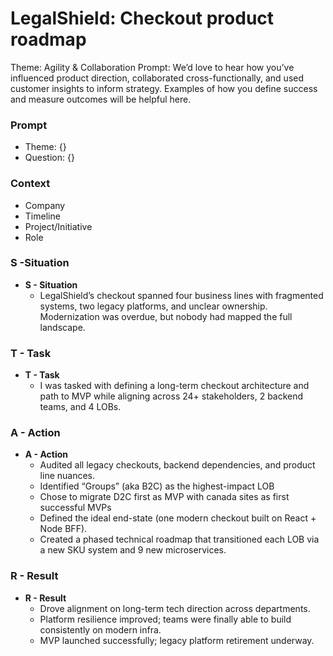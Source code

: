 # LegalShield: Checkout product roadmap

Theme: Agility & Collaboration
Prompt: We’d love to hear how you’ve influenced product direction, collaborated cross-functionally, and used customer insights to inform strategy. Examples of how you define success and measure outcomes will be helpful here.

### Prompt

- Theme: {}
- Question: {}

### Context

- Company
- Timeline
- Project/Initiative
- Role

### S -Situation

- **S - Situation**
    - LegalShield’s checkout spanned four business lines with fragmented systems, two legacy platforms, and unclear ownership. Modernization was overdue, but nobody had mapped the full landscape.

### T - Task

- **T - Task**
    - I was tasked with defining a long-term checkout architecture and path to MVP while aligning across 24+ stakeholders, 2 backend teams, and 4 LOBs.

### A - Action

- **A - Action**
    - Audited all legacy checkouts, backend dependencies, and product line nuances.
    - Identified “Groups” (aka B2C) as the highest-impact LOB
    - Chose to migrate D2C first as MVP with canada sites as first successful MVPs
    - Defined the ideal end-state (one modern checkout built on React + Node BFF).
    - Created a phased technical roadmap that transitioned each LOB via a new SKU system and 9 new microservices.

### R - Result

- **R - Result**
    - Drove alignment on long-term tech direction across departments.
    - Platform resilience improved; teams were finally able to build consistently on modern infra.
    - MVP launched successfully; legacy platform retirement underway.
